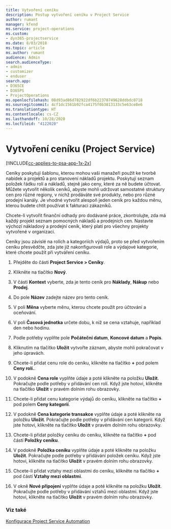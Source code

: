 ```yaml
---
title: Vytvoření ceníku
description: Postup vytvoření ceníku v Project Service
author: rumant
manager: kfend
ms.service: project-operations
ms.custom:
- dyn365-projectservice
ms.date: 8/03/2018
ms.topic: article
ms.author: rumant
audience: Admin
search.audienceType:
- admin
- customizer
- enduser
search.app:
- D365CE
- D365PS
- ProjectOperations
ms.openlocfilehash: 08d93ad86d782922df6b22370749628ddbdc0718
ms.sourcegitcommit: 4cf1dc1561b92fca4175f0b3813133c5e63ce8e6
ms.translationtype: HT
ms.contentlocale: cs-CZ
ms.lasthandoff: 10/28/2020
ms.locfileid: "4122020"
---
```

# <a name="create-a-price-list-project-service"></a>Vytvoření ceníku (Project Service)

[!INCLUDE[cc-applies-to-psa-app-1x-2x](../includes/cc-applies-to-psa-app-1x-2x.md)]

Ceníky poskytují šablonu, kterou mohou vaši manažeři použít ke tvorbě nabídek a projektů a pro stanovení nákladů projektu. Poskytují seznam položek řádku rolí a nákladů, stejně jako ceny, které za ně budete účtovat. Můžete vytvořit několik ceníků, abyste mohli udržovat samostatné struktury cen pro různé regiony, v nichž prodáváte své produkty, nebo pro různé prodejní kanály. Je vhodné vytvořit alespoň jeden ceník pro každou měnu, kterou budete chtít používat k fakturaci zákazníků.  
  
Chcete-li vytvořit finanční odhady pro dodávané práce, zkontrolujte, zda má každý projekt seznam pomocných nákladů a prodejních cen. Nastavte výchozí nákladový a prodejní ceník, který platí pro všechny projekty vytvořené v organizaci.  
  
Ceníky jsou závislé na rolích a kategoriích výdajů, proto se před vytvořením ceníku přesvědčte, zda jste již nakonfigurovali role a výdajové kategorie, které chcete použít při vytváření ceníku.  
  
1.  Přejděte do části **Project Service > Ceníky**.  
  
2.  Klikněte na tlačítko **Nový**.  
  
3.  V části **Kontext** vyberte, zda je tento ceník pro **Náklady**, **Nákup** nebo **Prodej**.  
  
4.  Do pole **Název** zadejte název pro tento ceník.  
  
5.  V poli **Měna** vyberte měnu, kterou chcete použít pro účtování a oceňování.  
  
6.  V poli **Časová jednotka** určete dobu, k níž se cena vztahuje, například den nebo hodinu.  
  
7.  Podle potřeby vyplňte pole  **Počáteční datum**, **Koncové datum** a **Popis**.  
  
8.  Kliknutím na tlačítko **Uložit** vytvořte záznam, abyste mohli pokračovat v jeho úpravách.  
  
9. Chcete-li přidat cenu role do ceníku, klikněte na tlačítko **+** pod polem **Ceny rolí.**.  
  
10. V podokně **Cena role** vyplňte údaje a poté klikněte na položku **Uložit**. Pokračujte podle potřeby v přidávání cen rolí. Když jste hotovi, klikněte na tlačítko **Uložit** v pravém dolním rohu obrazovky.  
  
11. Chcete-li přidat cenu kategorie výdajů do ceníku, klikněte na tlačítko **+** pod polem **Ceny kategorií**.  
  
12. V podokně **Cena kategorie transakce** vyplňte údaje a poté klikněte na položku **Uložit**. Pokračujte podle potřeby v přidávání cen kategorií. Když jste hotovi, klikněte na tlačítko **Uložit** v pravém dolním rohu obrazovky.  
  
13. Chcete-li přidat položky ceníku do ceníku, klikněte na tlačítko **+** pod částí **Položky ceníku**.  
  
14. V podokně **Položka ceníku** vyplňte údaje a poté klikněte na položku **Uložit**. Pokračujte podle potřeby v přidávání položek ceníku. Když jste hotovi, klikněte na tlačítko **Uložit** v pravém dolním rohu obrazovky.  
  
15. Chcete-li přidat vztahy mezi oblastmi do ceníku, klikněte na tlačítko **+** pod částí **Vztahy mezi oblastmi**.  
  
16. V okně **Nové připojení** vyplňte údaje a poté klikněte na položku **Uložit**. Pokračujte podle potřeby v přidávání vztahů mezi oblastmi. Když jste hotovi, klikněte na tlačítko **Uložit** v pravém dolním rohu obrazovky.  
  
### <a name="see-also"></a>Viz také  
 [Konfigurace Project Service Automation](../psa/configure.md)
